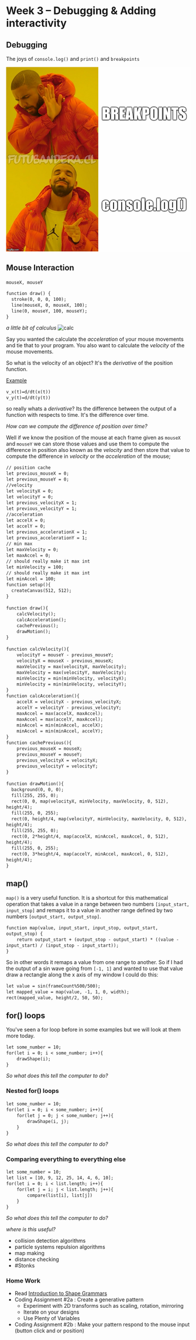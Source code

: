 # Week 3 – Debugging & Adding interactivity
## Debugging
The joys of ```console.log()``` and ```print()``` and ```breakpoints```

![breakpoints](images/eum8qvgim2u01.jpg)

## Mouse Interaction

```mouseX, mouseY```
```
function draw() {
  stroke(0, 0, 0, 100);
  line(mouseX, 0, mouseX, 100);
  line(0, mouseY, 100, mouseY);
}
```

_a little bit of calculus_
![calc](images/3xksjp.jpg)

Say you wanted the calculate the _acceleration_ of your mouse movements and tie that to your program.  You also want to calculate the _velocity_ of the mouse movements. 

So what is the velocity of an object? It's the _derivative_ of the position function.

[Example](https://editor.p5js.org/danzeeeman/sketches/8jrx0Enj8)
```
v_x(t)=d/dt(x(t))
v_y(t)=d/dt(y(t))
```
so really whats a _derivative_?  Its the difference between the output of a function with respects to time.  It's the difference over time. 

_How can we compute the difference of position over time?_

Well if we know the position of the mouse at each frame given as ```mouseX``` and ```mouseY``` we can store those values and use them to compute the difference in position also known as the _velocity_ and then store that value to compute the difference in _velocity_ or the _acceleration_ of the mouse;

```
// position cache
let previous_mouseX = 0;
let previous_mouseY = 0;
//velocity
let velocityX = 0;
let velocityY = 0;
let previous_velocityX = 1;
let previous_velocityY = 1;
//acceleration
let accelX = 0;
let accelY = 0;
let previous_accelerationX = 1;
let previous_accelerationY = 1;
// min max 
let maxVelocity = 0;
let maxAccel = 0;
// should really make it max int
let minVelocity = 100;
// should really make it max int
let minAccel = 100;
function setup(){
  createCanvas(512, 512);
}

function draw(){
    calcVelocity();
    calcAcceleration();
    cachePrevious();
    drawMotion();
}

function calcVelocity(){
    velocityY = mouseY - previous_mouseY;
    velocityX = mouseX - previous_mouseX;
    maxVelocity = max(velocityX, maxVelocity);
    maxVelocity = max(velocityY, maxVelocity);
    minVelocity = min(minVelocity, velocityX);
    minVelocity = min(minVelocity, velocityY);
}
function calcAcceleration(){
    accelX = velocityX - previous_velocityX;
    accelY = velocityY - previous_velocityY;  
    maxAccel = max(accelX, maxAccel);
    maxAccel = max(accelY, maxAccel);
    minAccel = min(minAccel, accelX);
    minAccel = min(minAccel, accelY);
}
function cachePrevious(){
    previous_mouseX = mouseX;
    previous_mouseY = mouseY;
    previous_velocityX = velocityX;
    previous_velocityY = velocityY;
}

function drawMotion(){
  background(0, 0, 0);
  fill(255, 255, 0);
  rect(0, 0, map(velocityX, minVelocity, maxVelocity, 0, 512), height/4);
  fill(255, 0, 255);
  rect(0, height/4, map(velocityY, minVelocity, maxVelocity, 0, 512), height/4);
  fill(255, 255, 0);
  rect(0, 2*height/4, map(accelX, minAccel, maxAccel, 0, 512), height/4);
  fill(255, 0, 255);
  rect(0, 3*height/4, map(accelY, minAccel, maxAccel, 0, 512), height/4);
}
```

## map() 
```map()``` is a very useful function.  It is a shortcut for this mathematical operation that takes a value in a range between two numbers ```[input_start, input_stop]``` and remaps it to a value in another range defined by two numbers ```[output_start, output_stop]```.

```
function map(value, input_start, input_stop, output_start, output_stop) {
    return output_start + (output_stop - output_start) * ((value - input_start) / (input_stop - input_start));
}
```

So in other words it remaps a value from one range to another.  So if I had the output of a sin wave going from ```[-1, 1]``` and wanted to use that value draw a rectangle along the x axis of my window I could do this:

```
let value = sin(frameCount%500/500);
let mapped_value = map(value, -1, 1, 0, width);
rect(mapped_value, height/2, 50, 50);
```


## for() loops
You've seen a for loop before in some examples but we will look at them more today.

```
let some_number = 10;
for(let i = 0; i < some_number; i++){
    drawShape(i);
}
```

_So what does this tell the computer to do?_

### Nested for() loops
```
let some_number = 10;
for(let i = 0; i < some_number; i++){
    for(let j = 0; j < some_number; j++){
        drawShape(i, j);
    }
}
```
_So what does this tell the computer to do?_

### Comparing everything to everything else
```
let some_number = 10;
let list = [10, 9, 12, 25, 14, 4, 6, 10];
for(let i = 0; i < list.length; i++){
    for(let j = i; j < list.length; j++){
        compare(list[i], list[j])
    }
}
```
_So what does this tell the computer to do?_

_where is this useful?_ 
 * collision detection algorithms
 * particle systems repulsion algorithms 
 * map making
 * distance checking
 * #Stonks



### Home Work
* Read [Introduction to Shape Grammars](pdfs/MIT4_540F18_qa1.pdf)
* Coding Assignment #2a : Create a generative pattern
  * Experiment with 2D transforms such as scaling, rotation, mirroring
  * Iterate on your designs
  * Use Plenty of Variables
* Coding Assignment #2b : Make your pattern respond to the mouse input (button click and or position)
